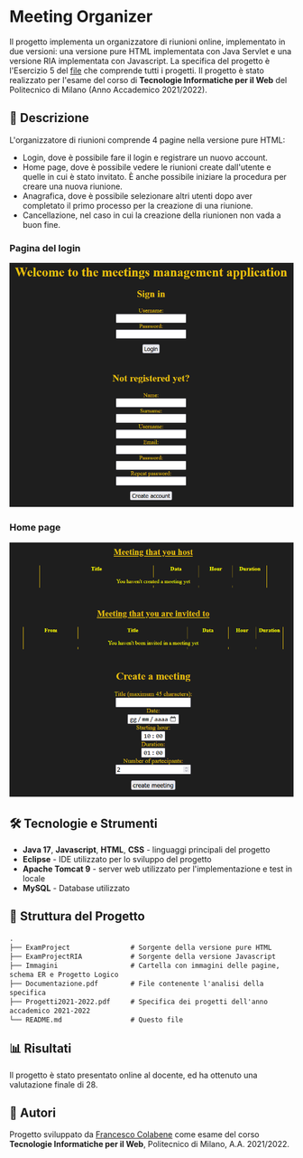# Meeting Organizer

Il progetto implementa un organizzatore di riunioni online, implementato in due versioni: una versione pure HTML implementata con Java Servlet e una versione RIA implementata con Javascript. La specifica del progetto è l'Esercizio 5 del [file](Progetti2021-2022.pdf) che comprende tutti i progetti. Il progetto è stato realizzato per l'esame del corso di **Tecnologie Informatiche per il Web** del Politecnico di Milano (Anno Accademico 2021/2022).

## 📌 Descrizione

L'organizzatore di riunioni comprende 4 pagine nella versione pure HTML:
- Login, dove è possibile fare il login e registrare un nuovo account.
- Home page, dove è possibile vedere le riunioni create dall'utente e quelle in cui è stato invitato. È anche possibile iniziare la procedura per creare una nuova riunione.
- Anagrafica, dove è possibile selezionare altri utenti dopo aver completato il primo processo per la creazione di una riunione.
- Cancellazione, nel caso in cui la creazione della riunionen non vada a buon fine.

### Pagina del login
![Login](Immagini/Login.png 'Login')

### Home page
![Home Page](Immagini/HomePage.png 'Home Pagei')


## 🛠 Tecnologie e Strumenti

- **Java 17**, **Javascript**, **HTML**, **CSS** - linguaggi principali del progetto
- **Eclipse** - IDE utilizzato per lo sviluppo del progetto
- **Apache Tomcat 9** - server web utilizzato per l'implementazione e test in locale
- **MySQL** - Database utilizzato


## 📁 Struttura del Progetto

```
.
├── ExamProject               # Sorgente della versione pure HTML
├── ExamProjectRIA            # Sorgente della versione Javascript
├── Immagini                  # Cartella con immagini delle pagine, schema ER e Progetto Logico
├── Documentazione.pdf        # File contenente l'analisi della specifica
├── Progetti2021-2022.pdf     # Specifica dei progetti dell'anno accademico 2021-2022 
└── README.md                 # Questo file
```

## 📊 Risultati 

Il progetto è stato presentato online al docente, ed ha ottenuto una valutazione finale di 28.

## 👤 Autori

Progetto sviluppato da [Francesco Colabene](https://github.com/FrancescoColabene) come esame del corso **Tecnologie Informatiche per il Web**, Politecnico di Milano, A.A. 2021/2022.
